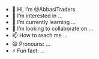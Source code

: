 - 👋 Hi, I’m @AbbasiTraders
- 👀 I’m interested in ...
- 🌱 I’m currently learning ...
- 💞️ I’m looking to collaborate on ...
- 📫 How to reach me ...
- 😄 Pronouns: ...
- ⚡ Fun fact: ...

<!---
AbbasiTraders/AbbasiTraders is a ✨ special ✨ repository because its `README.md` (this file) appears on your GitHub profile.
You can click the Preview link to take a look at your changes.
--->
